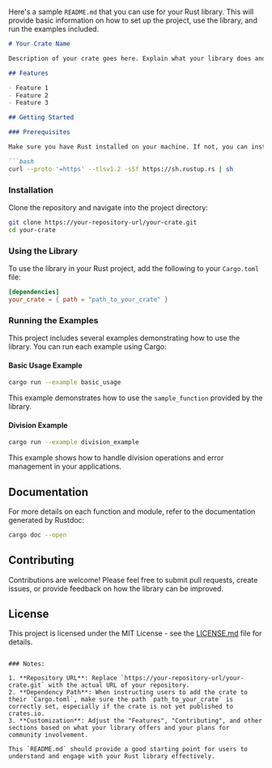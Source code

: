 Here's a sample `README.md` that you can use for your Rust library. This will provide basic information on how to set up the project, use the library, and run the examples included.

```markdown
# Your Crate Name

Description of your crate goes here. Explain what your library does and why it's useful.

## Features

- Feature 1
- Feature 2
- Feature 3

## Getting Started

### Prerequisites

Make sure you have Rust installed on your machine. If not, you can install Rust using the following command:

```bash
curl --proto '=https' --tlsv1.2 -sSf https://sh.rustup.rs | sh
```

### Installation

Clone the repository and navigate into the project directory:

```bash
git clone https://your-repository-url/your-crate.git
cd your-crate
```

### Using the Library

To use the library in your Rust project, add the following to your `Cargo.toml` file:

```toml
[dependencies]
your_crate = { path = "path_to_your_crate" }
```

### Running the Examples

This project includes several examples demonstrating how to use the library. You can run each example using Cargo:

#### Basic Usage Example

```bash
cargo run --example basic_usage
```

This example demonstrates how to use the `sample_function` provided by the library.

#### Division Example

```bash
cargo run --example division_example
```

This example shows how to handle division operations and error management in your applications.

## Documentation

For more details on each function and module, refer to the documentation generated by Rustdoc:

```bash
cargo doc --open
```

## Contributing

Contributions are welcome! Please feel free to submit pull requests, create issues, or provide feedback on how the library can be improved.

## License

This project is licensed under the MIT License - see the [LICENSE.md](LICENSE) file for details.
```

### Notes:

1. **Repository URL**: Replace `https://your-repository-url/your-crate.git` with the actual URL of your repository.
2. **Dependency Path**: When instructing users to add the crate to their `Cargo.toml`, make sure the path `path_to_your_crate` is correctly set, especially if the crate is not yet published to crates.io.
3. **Customization**: Adjust the "Features", "Contributing", and other sections based on what your library offers and your plans for community involvement.

This `README.md` should provide a good starting point for users to understand and engage with your Rust library effectively.
